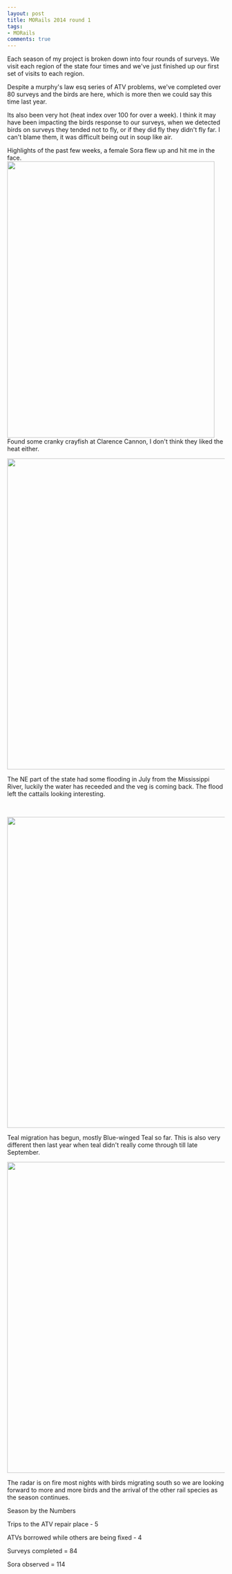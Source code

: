 ```yaml
---
layout: post
title: MORails 2014 round 1
tags: 
- MORails
comments: true
---
```


Each season of my project is broken down into four rounds of surveys. We visit each region of the state four times and we've just finished up our first set of visits to each region.

Despite a murphy's law esq series of ATV problems, we've completed over 80 surveys and the birds are here, which is more then we could say this time last year.

Its also been very hot (heat index over 100 for over a week). I think it may have been impacting the birds response to our surveys, when we detected birds on surveys they tended not to fly, or if they did fly they didn't fly far. I can't blame them, it was difficult being out in soup like air.

Highlights of the past few weeks, a female Sora flew up and hit me in the face.
<img class="alignnone" src="https://fbcdn-sphotos-f-a.akamaihd.net/hphotos-ak-xpa1/v/t1.0-9/1620760_10152257242290423_222744943830899144_n.jpg?oh=becc55c5337e851054185551561011d3&amp;oe=5464DEB8&amp;__gda__=1416677632_57faf30df94efd751cb12e6fb5e20152" alt="" width="480" height="640" />
Found some cranky crayfish at Clarence Cannon, I don't think they liked the heat either.

<img class="alignnone" src="https://scontent-a-ord.xx.fbcdn.net/hphotos-xap1/v/t1.0-9/s720x720/10636327_10152251608455423_6899740224140693057_n.jpg?oh=1f965ed6c071d4253e098ece1b68e2e6&amp;oe=545BFC38" alt="" width="540" height="720" />

The NE part of the state had some flooding in July from the Mississippi River, luckily the water has receeded and the veg is coming back. The flood left the cattails looking interesting.

&nbsp;

<img class="alignnone" src="https://scontent-a-ord.xx.fbcdn.net/hphotos-xpa1/v/t1.0-9/s720x720/10580230_10152243629990423_7232262103212057124_n.jpg?oh=3dda31a6ed1cfba36d243e22371a18e8&amp;oe=54634FFE" alt="" width="540" height="720" />

Teal migration has begun, mostly Blue-winged Teal so far. This is also very different then last year when teal didn't really come through till late September.

<img class="alignnone" src="https://fbcdn-sphotos-g-a.akamaihd.net/hphotos-ak-xpa1/v/t1.0-9/s720x720/10511084_10152271881750423_8359900663807419568_n.jpg?oh=71e84119c657b6a22321ee31e41f687d&amp;oe=546EAE47&amp;__gda__=1416225720_e2454f4e45f6aaf8ea226706badc3cdf" alt="" width="540" height="720" />

The radar is on fire most nights with birds migrating south so we are looking forward to more and more birds and the arrival of the other rail species as the season continues.

Season by the Numbers

Trips to the ATV repair place - 5

ATVs borrowed while others are being fixed - 4

Surveys completed = 84

Sora observed = 114
